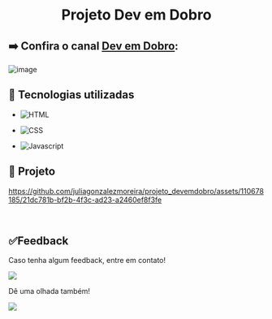 <h1 align='center'> Projeto Dev em Dobro </h1>

## ➡️ Confira o canal [Dev em Dobro](https://www.youtube.com/@DevemDobro):
![image](https://github.com/juliagonzalezmoreira/projeto_devemdobro/assets/110678185/8097e6c1-0293-4277-a1d9-52253742fdb7)

 
## 🔧 Tecnologias utilizadas

- ![HTML](https://img.shields.io/badge/HTML5-E34F26?style=for-the-badge&logo=html5&logoColor=white)

- ![CSS](https://img.shields.io/badge/CSS-239120?&style=for-the-badge&logo=css3&logoColor=white)

- ![Javascript](https://img.shields.io/badge/JavaScript-F7DF1E?style=for-the-badge&logo=javascript&logoColor=black)

## 🎥 Projeto

https://github.com/juliagonzalezmoreira/projeto_devemdobro/assets/110678185/21dc781b-bf2b-4f3c-ad23-a2460ef8f3fe

<br>

## ✅Feedback

Caso tenha algum feedback, entre em contato!

<a href = "mailto:juliagonzalezmoreira@gmail.com"><img src="https://img.shields.io/badge/Gmail-D14836?style=for-the-badge&logo=gmail&logoColor=white"></a>

 Dê uma olhada também! 
 
 <a href="https://www.linkedin.com/in/julia-gonzalez-moreira/" target="_blank"><img src="https://img.shields.io/badge/-LinkedIn-%230077B5?style=for-the-badge&logo=linkedin&logoColor=white" target="_blank"></a> 

